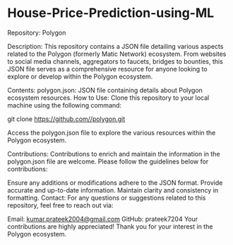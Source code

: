 # House-Price-Prediction-using-ML
Repository: Polygon

Description:
This repository contains a JSON file detailing various aspects related to the Polygon (formerly Matic Network) ecosystem. From websites to social media channels, aggregators to faucets, bridges to bounties, this JSON file serves as a comprehensive resource for anyone looking to explore or develop within the Polygon ecosystem.

Contents:
polygon.json: JSON file containing details about Polygon ecosystem resources.
How to Use:
Clone this repository to your local machine using the following command:

git clone https://github.com//polygon.git

Access the polygon.json file to explore the various resources within the Polygon ecosystem.

Contributions:
Contributions to enrich and maintain the information in the polygon.json file are welcome. Please follow the guidelines below for contributions:

Ensure any additions or modifications adhere to the JSON format.
Provide accurate and up-to-date information.
Maintain clarity and consistency in formatting.
Contact:
For any questions or suggestions related to this repository, feel free to reach out via:

Email: kumar.prateek2004@gmail.com
GitHub: prateek7204
Your contributions are highly appreciated! Thank you for your interest in the Polygon ecosystem.
